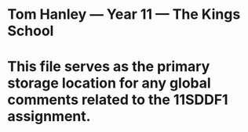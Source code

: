 # Tom Hanley — Year 11 — The Kings School

# This file serves as the primary storage location for any global comments related to the 11SDDF1 assignment.

